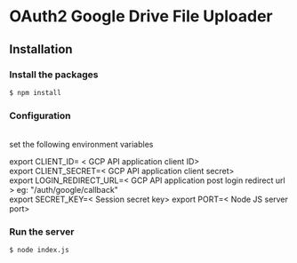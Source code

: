 # OAuth2 Google Drive File Uploader

## Installation



### Install the packages

```bash
$ npm install
```

### Configuration

<br>
set the following environment variables

export CLIENT_ID= < GCP API application client ID>  
export CLIENT_SECRET=< GCP API application client secret>  
export LOGIN_REDIRECT_URL=< GCP API application post login redirect url >  eg: "/auth/google/callback"  
export SECRET_KEY=< Session secret key>
export PORT=< Node JS server port>


### Run the server

```bash
$ node index.js

```